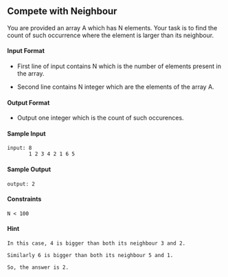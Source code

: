 ## **Compete with Neighbour**

You are provided an array A which has N elements. Your task is to find the count of such occurrence where the element is larger than its neighbour.

#### **Input Format**

- First line of input contains N which is the number of elements present in the array.

- Second line contains N integer which are the elements of the array A.

#### **Output Format**

- Output one integer which is the count of such occurences.

#### **Sample Input**
    input: 8
           1 2 3 4 2 1 6 5 

#### **Sample Output**
    output: 2

#### **Constraints**
    N < 100

#### **Hint**
    In this case, 4 is bigger than both its neighbour 3 and 2.
    
    Similarly 6 is bigger than both its neighbour 5 and 1.

    So, the answer is 2.